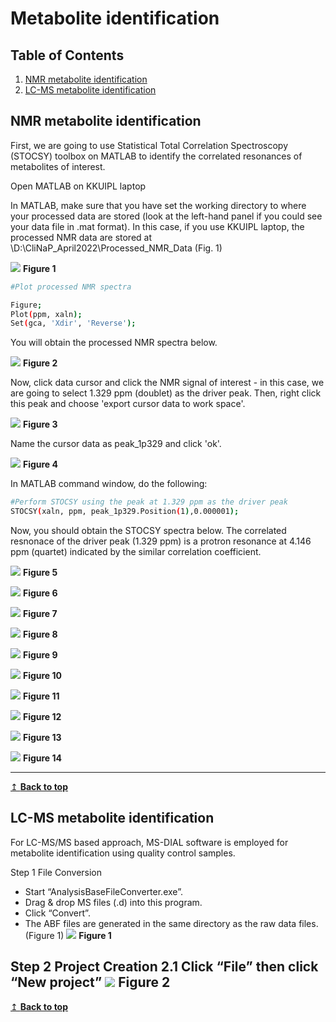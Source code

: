 # Metabolite identification

## Table of Contents
1. [NMR metabolite identification](#nmr)
2. [LC-MS metabolite identification](#lcms)

## NMR metabolite identification <a name="nmr"></a>
First, we are going to use Statistical Total Correlation Spectroscopy (STOCSY) toolbox on MATLAB to identify the correlated resonances of metabolites of interest.

Open MATLAB on KKUIPL laptop

In MATLAB, make sure that you have set the working directory to where your processed data are stored (look at the left-hand panel if you could see your data file in .mat format). In this case, if you use KKUIPL laptop, the processed NMR data are stored at \D:\CliNaP_April2022\Processed_NMR_Data (Fig. 1)

![](Figures/MetID_Fig1.JPG)
**Figure 1**

```bash 
#Plot processed NMR spectra

Figure;
Plot(ppm, xaln);
Set(gca, 'Xdir', 'Reverse');
```
You will obtain the processed NMR spectra below.

![](Figures/MetID_Fig2.JPG)
**Figure 2**

Now, click data cursor and click the NMR signal of interest - in this case, we are going to select 1.329 ppm (doublet) as the driver peak. Then, right click this peak and choose 'export cursor data to work space'.  

![](Figures/MetID_Fig3.JPG)
**Figure 3**

Name the cursor data as peak_1p329 and click 'ok'.

![](Figures/MetID_Fig4.JPG)
**Figure 4**

In MATLAB command window, do the following:

```bash
#Perform STOCSY using the peak at 1.329 ppm as the driver peak
STOCSY(xaln, ppm, peak_1p329.Position(1),0.000001);
```

Now, you should obtain the STOCSY spectra below. The correlated resnonace of the driver peak (1.329 ppm) is a protron resonance at 4.146 ppm (quartet) indicated by the similar correlation coefficient.

![](Figures/MetID_Fig5.JPG)
**Figure 5**

![](Figures/MetID_Fig6.JPG)
**Figure 6**

![](Figures/MetID_Fig7.JPG)
**Figure 7**

![](Figures/MetID_Fig8.JPG)
**Figure 8**

![](Figures/MetID_Fig9.JPG)
**Figure 9**

![](Figures/MetID_Fig10.JPG)
**Figure 10**

![](Figures/MetID_Fig11.JPG)
**Figure 11**

![](Figures/MetID_Fig12.JPG)
**Figure 12**

![](Figures/MetID_Fig13.JPG)
**Figure 13**

![](Figures/MetID_Fig14.JPG)
**Figure 14**





---
[↥ **Back to top**](#top)

## LC-MS metabolite identification <a name="lcms"></a>
For LC-MS/MS based approach, MS-DIAL software is employed for metabolite identification using quality control samples.

Step 1 File Conversion
-	Start “AnalysisBaseFileConverter.exe”.
-	Drag & drop MS files (.d) into this program.
-	Click “Convert”.
-	The ABF files are generated in the same directory as the raw data files. (Figure 1)
![](Figures/MS1.png)
**Figure 1**

Step 2 Project Creation
2.1 Click “File” then click “New project”
![](Figures/MS2.png)
**Figure 2**
---
[↥ **Back to top**](#top)

